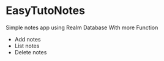 # EasyTutoNotes

Simple notes app using Realm Database With more Function
- Add notes
- List notes
- Delete notes


